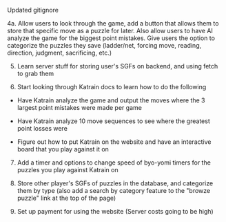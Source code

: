 <!-- 1. Take picture of turtle drawing logo (as well as other animals!) and use as logo image

2. Add image of Go board and AI demo to the right side of the screen (under h2)

3. Add dummy / rough pages for top menu items

4. Add CSS hover effect (EVENT LISTENER?) for top menu (and add drop down menu for certain items like 'learn to play Go') -->

Updated gitignore

4a. Allow users to look through the game, add a button that allows them to store that specific move as a puzzle
for later. Also allow users to have AI analyze the game for the biggest point mistakes. Give users the option to categorize the puzzles they save (ladder/net, forcing move, reading, direction, judgment, sacrificing, etc.)

5. Learn server stuff for storing user's SGFs on backend, and using fetch to grab them

6. Start looking through Katrain docs to learn how to do the following

- Have Katrain analyze the game and output the moves where the 3 largest point mistakes were made per game

- Have Katrain analyze 10 move sequences to see where the greatest point losses were

- Figure out how to put Katrain on the website and have an interactive board that you play against it on

7. Add a timer and options to change speed of byo-yomi timers for the puzzles you play against Katrain on

8. Store other player's SGFs of puzzles in the database, and categorize them by type (also add a search by category feature to the "browze puzzle" link at the top of the page)

9. Set up payment for using the website (Server costs going to be high)
